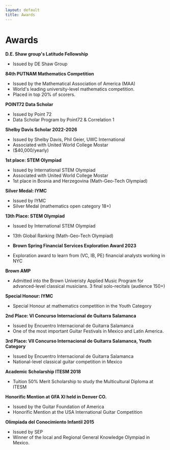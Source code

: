 ```yaml
---
layout: default
title: Awards
---
```


# Awards

**D.E. Shaw group's Latitude Fellowship**  
- Issued by DE Shaw Group

**84th PUTNAM Mathematics Competition**  
- Issued by the Mathematical Association of America (MAA)
- World's leading university-level mathematics competition.
- Placed in top 20% of scorers.

**POINT72 Data Scholar**  
- Issued by Point 72
- Data Scholar Program by Point72 & Correlation 1

**Shelby Davis Scholar 2022-2026**  
- Issued by Shelby Davis, Phil Geier, UWC International 
- Associated with United World College Mostar
- ($40,000/yearly)

**1st place: STEM Olympiad**  
- Issued by International STEM Olympiad
- Associated with United World College Mostar
- 1st place in Bosnia and Herzegovina (Math-Geo-Tech Olympiad)

**Silver Medal: IYMC**  
- Issued by IYMC 
- Silver Medal (mathematics open category 18+)

**13th Place: STEM Olympiad**  
- Issued by International STEM Olympiad
- 13th Global Ranking (Math-Geo-Tech Olympiad)

- **Brown Spring Financial Services Exploration Award 2023**  
- Exploration award to learn from (VC, IB, PE) financial analysts working in NYC

**Brown AMP**  
- Admitted into the Brown Univeristy Applied Music Program for advanced-level classical musicians. 3 final solo-recitals (audience 150+)

**Special Honour: IYMC**  
- Special Honour at mathematics competition in the Youth Category

**2nd Place: VI Concurso Internacional de Guitarra Salamanca**  
- Issued by Encuentro Internacional de Guitarra Salamanca
- One of the most important Guitar Festivals in Mexico and Latin America.

**3rd Place: VII Concurso Internacional de Guitarra Salamanca, Youth Category**  
- Issued by Encuentro Internacional de Guitarra Salamanca
- National-level classical guitar competition in Mexico

**Academic Scholarship ITESM 2018**  
- Tuition 50% Merit Scholarship to study the Multicultural Diploma at ITESM

**Honorific Mention at GFA XI held in Denver CO.**  
- Issued by the Guitar Foundation of America
- Honorific Mention at the USA International Guitar Competition

**Olimpiada del Conocimiento Infantil 2015**  
- Issued by SEP
- Winner of the local and Regional General Knowledge Olympiad in Mexico.

